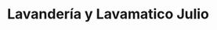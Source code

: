 ---
title: "Lavandería y Lavamatico Julio"
url: /santiago-de-veraguas/lavanderia-y-lavamatico-julio/
shop: lavandería
---
